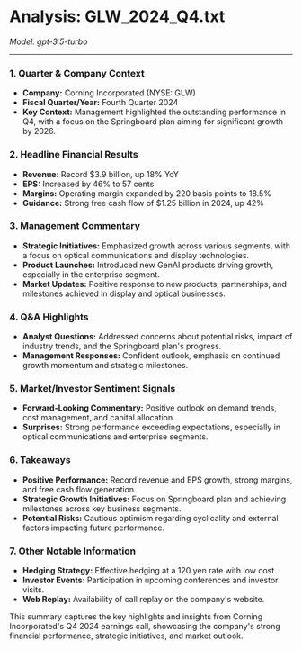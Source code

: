 # Analysis: GLW_2024_Q4.txt

*Model: gpt-3.5-turbo*

---

### 1. Quarter & Company Context
- **Company:** Corning Incorporated (NYSE: GLW)
- **Fiscal Quarter/Year:** Fourth Quarter 2024
- **Key Context:** Management highlighted the outstanding performance in Q4, with a focus on the Springboard plan aiming for significant growth by 2026.

### 2. Headline Financial Results
- **Revenue:** Record $3.9 billion, up 18% YoY
- **EPS:** Increased by 46% to 57 cents
- **Margins:** Operating margin expanded by 220 basis points to 18.5%
- **Guidance:** Strong free cash flow of $1.25 billion in 2024, up 42%

### 3. Management Commentary
- **Strategic Initiatives:** Emphasized growth across various segments, with a focus on optical communications and display technologies.
- **Product Launches:** Introduced new GenAI products driving growth, especially in the enterprise segment.
- **Market Updates:** Positive response to new products, partnerships, and milestones achieved in display and optical businesses.

### 4. Q&A Highlights
- **Analyst Questions:** Addressed concerns about potential risks, impact of industry trends, and the Springboard plan's progress.
- **Management Responses:** Confident outlook, emphasis on continued growth momentum and strategic milestones.

### 5. Market/Investor Sentiment Signals
- **Forward-Looking Commentary:** Positive outlook on demand trends, cost management, and capital allocation.
- **Surprises:** Strong performance exceeding expectations, especially in optical communications and enterprise segments.

### 6. Takeaways
- **Positive Performance:** Record revenue and EPS growth, strong margins, and free cash flow generation.
- **Strategic Growth Initiatives:** Focus on Springboard plan and achieving milestones across key business segments.
- **Potential Risks:** Cautious optimism regarding cyclicality and external factors impacting future performance.

### 7. Other Notable Information
- **Hedging Strategy:** Effective hedging at a 120 yen rate with low cost.
- **Investor Events:** Participation in upcoming conferences and investor visits.
- **Web Replay:** Availability of call replay on the company's website.

This summary captures the key highlights and insights from Corning Incorporated's Q4 2024 earnings call, showcasing the company's strong financial performance, strategic initiatives, and market outlook.